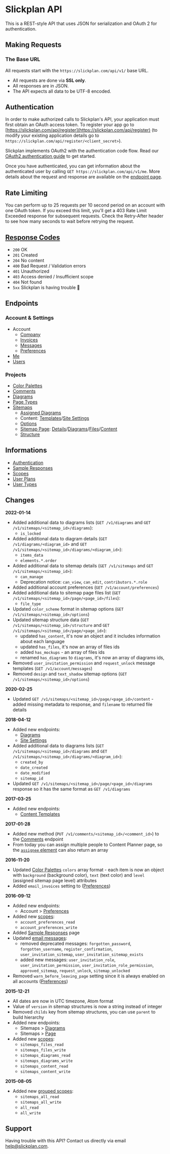 # Slickplan API

This is a REST-style API that uses JSON for serialization and OAuth 2 for authentication.

## Making Requests

### The Base URL

All requests start with the `https://slickplan.com/api/v1/` base URL.

* All requests are done via **SSL only**.
* All responses are in JSON.
* The API expects all data to be UTF-8 encoded.

## Authentication

In order to make authorized calls to Slickplan's API, your application must first obtain an OAuth access token. To register your app go to [https://slickplan.com/api/register](https://slickplan.com/api/register) (to modify your existing application details go to `https://slickplan.com/api/register/<client_secret>`).

Slickplan implements OAuth2 with the authentication code flow. Read our [OAuth2 authentication guide](./sections/authentication.md) to get started.

Once you have authenticated, you can get information about the authenticated user by calling `GET https://slickplan.com/api/v1/me`. More details about the request and response are available on the [endpoint page](./endpoints/me.md).

## Rate Limiting

You can perform up to 25 requests per 10 second period on an account with one OAuth token. If you exceed this limit, you'll get a 403 Rate Limit Exceeded response for subsequent requests. Check the Retry-After header to see how many seconds to wait before retrying the request.

## [Response Codes](./sections/responses.md)

* `200` OK
* `201` Created
* `204` No content
* `400` Bad Request / Validation errors
* `401` Unauthorized
* `403` Access denied / Insufficient scope
* `404` Not found
* `5xx` Slickplan is having trouble 🤒

## Endpoints

### Account & Settings
* Account
  * [Company](./endpoints/account/company.md)
  * [Invoices](./endpoints/account/invoices.md)
  * [Messages](./endpoints/account/messages.md)
  * [Preferences](./endpoints/account/preferences.md)
* [Me](./endpoints/me.md)
* [Users](./endpoints/users.md)

### Projects
* [Color Palettes](./endpoints/palettes.md)
* [Comments](./endpoints/comments.md)
* [Diagrams](./endpoints/diagrams.md)
* [Page Types](./endpoints/archetypes.md)
* [Sitemaps](./endpoints/sitemaps.md)
  * [Assigned Diagrams](./endpoints/sitemaps/diagrams.md)
  * Content: [Templates](./endpoints/sitemaps/content.md)/[Site Settings](./endpoints/sitemaps/content.md#get-site-settings)
  * [Options](./endpoints/sitemaps/options.md)
  * [Sitemap Page](./endpoints/sitemaps/page.md): [Details](./endpoints/sitemaps/page.md#get-a-single-page-details)/[Diagrams](./endpoints/sitemaps/page.md#get-a-single-page-diagrams-list)/[Files](./endpoints/sitemaps/page.md#get-a-single-page-files-list)/[Content](./endpoints/sitemaps/page.md#get-a-single-page-content)
  * [Structure](./endpoints/sitemaps/structure.md)

## Informations

* [Authentication](./sections/authentication.md)
* [Sample Responses](./sections/responses.md)
* [Scopes](./sections/scopes.md)
* [User Plans](./endpoints/me.md#user-plans)
* [User Types](./endpoints/me.md#user-types)

## Changes

**2022-01-14**
* Added additional data to diagrams lists (`GET /v1/diagrams` and `GET /v1/sitemaps/<sitemap_id>/diagrams`):
  * `is_locked`
* Added additional data to diagram details (`GET /v1/diagrams/<diagram_id>` and `GET /v1/sitemaps/<sitemap_id>/diagrams/<diagram_id>`):
  * `items_data`
  * `elements.*.order`
* Added additional data to sitemap details (`GET /v1/sitemaps` and `GET /v1/sitemaps/<sitemap_id>`):
  * `can_manage`
  * Deprecation notice: `can_view`, `can_edit`, `contributors.*.role`
* Added additional account preferences (`GET /v1/account/preferences`)
* Added additional data to sitemap page files list (`GET /v1/sitemaps/<sitemap_id>/page/<page_id>/files`):
  * `file_type`
* Updated `color_scheme` format in sitemap options (`GET /v1/sitemaps/<sitemap_id>/options`)
* Updated sitemap structure data (`GET /v1/sitemaps/<sitemap_id>/structure` and `GET /v1/sitemaps/<sitemap_id>/page/<page_id>`):
  * updated `has_content`, it's now an object and it includes information about each language
  * updated `has_files`, it's now an array of files ids
  * added `has_mockups` - an array of files ids
  * renamed `has_diagrams` to `diagrams`, it's now an array of diagrams ids,
* Removed `user_invitation_permission` and `request_unlock` message templates (`GET /v1/account/messages`)
* Removed `design` and `text_shadow` sitemap options (`GET /v1/sitemaps/<sitemap_id>/options`)

**2020-02-25**
* Updated `GET /v1/sitemaps/<sitemap_id>/page/<page_id>/content` - added missing metadata to response, and `filename` to returned file details

**2018-04-12**
* Added new endpoints:
  * [Diagrams](./endpoints/diagrams.md)
  * [Site Settings](./endpoints/sitemaps/content.md#get-site-settings)
* Added additional data to diagrams lists (`GET /v1/sitemaps/<sitemap_id>/diagrams` and `GET /v1/sitemaps/<sitemap_id>/diagrams/<diagram_id>`):
  * `created_by`
  * `date_created`
  * `date_modified`
  * `sitemap_id`
* Updated `GET /v1/sitemaps/<sitemap_id>/page/<page_id>/diagrams` response so it has the same format as `GET /v1/diagrams`

**2017-03-25**
* Added new endpoints:
  * [Content Templates](./endpoints/sitemaps/content.md)

**2017-01-28**
* Added new method (`PUT /v1/comments/<sitemap_id>/<comment_id>`) to the [Comments](./endpoints/comments.md#update-a-comment) endpoint
* From today you can assign multiple people to Content Planner page, so the [`assignee` element](./endpoints/sitemaps/page.md#get-a-single-page-content) can also return an array

**2016-11-20**
* Updated [Color Palettes](./endpoints/palettes.md) `colors` array format - each item is now an object with `background` (background color), `text` (text color) and `level` (assigned sitemap page level) attributes
* Added `email_invoices` setting to ([Preferences](./endpoints/account/preferences.md))

**2016-09-12**
* Added new endpoints:
  * Account > [Preferences](./endpoints/account/preferences.md)
* Added new [scopes](./sections/scopes.md):
  * `account_preferences_read`
  * `account_preferences_write`
* Added [Sample Responses](./sections/responses.md) page
* Updated [email messages](./endpoints/account/messages.md):
  * removed deprecated messages: `forgotten_password`, `forgotten_username`, `register_confirmation`, `user_invitation_sitemap`, `user_invitation_sitemap_exists`
  * added new messages: `user_invitation_role`, `user_invitation_permission`, `user_invitation_role_permission`, `approved_sitemap`, `request_unlock`, `sitemap_unlocked`
* Removed `warn_before_leaving_page` setting since it is always enabled on all accounts ([Preferences](./endpoints/account/preferences.md))
  
**2015-12-21**
* All dates are now in UTC timezone, Atom format
* Value of `version` in sitemap structures is now a string instead of integer
* Removed `childs` key from sitemap structures, you can use `parent` to build hierarchy
* Added new endpoints:
  * Sitemaps > [Diagrams](./endpoints/sitemaps/diagrams.md)
  * Sitemaps > [Page](./endpoints/sitemaps/page.md)
* Added new [scopes](./sections/scopes.md):
  * `sitemaps_files_read`
  * `sitemaps_files_write`
  * `sitemaps_diagrams_read`
  * `sitemaps_diagrams_write`
  * `sitemaps_content_read`
  * `sitemaps_content_write`
  
**2015-08-05**
* Added new [grouped scopes](./sections/scopes.md):
  * `sitemaps_all_read`
  * `sitemaps_all_write`
  * `all_read`
  * `all_write`

## Support

Having trouble with this API? Contact us directly via email [help@slickplan.com](mailto:help@slickplan.com).